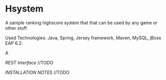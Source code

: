 # Hsystem 

A sample ranking highscore system that that can be used by any game or other stuff. 

Used Technologies: Java, Spring, Jersey framework, Maven, MySQL, jBoss EAP 6.2.

A

*REST Interface*
//TODO 

*INSTALLATION NOTES*
//TODO
